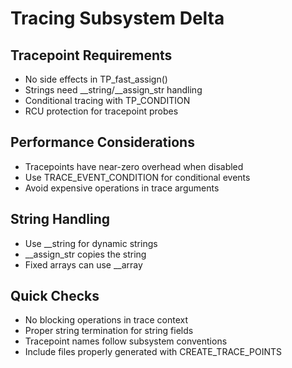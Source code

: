 # Tracing Subsystem Delta

## Tracepoint Requirements
- No side effects in TP_fast_assign()
- Strings need __string/__assign_str handling
- Conditional tracing with TP_CONDITION
- RCU protection for tracepoint probes

## Performance Considerations
- Tracepoints have near-zero overhead when disabled
- Use TRACE_EVENT_CONDITION for conditional events
- Avoid expensive operations in trace arguments

## String Handling
- Use __string for dynamic strings
- __assign_str copies the string
- Fixed arrays can use __array

## Quick Checks
- No blocking operations in trace context
- Proper string termination for string fields
- Tracepoint names follow subsystem conventions
- Include files properly generated with CREATE_TRACE_POINTS
